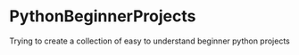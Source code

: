 # PythonBeginnerProjects
Trying to create a collection of easy to understand beginner python projects

